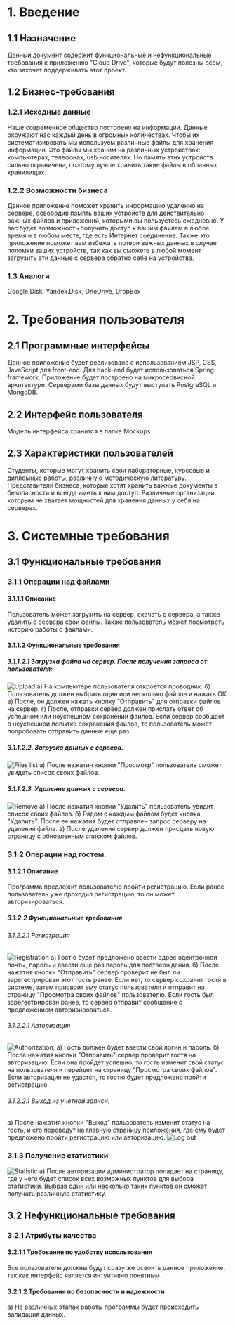 ﻿# 1. Введение
## 1.1 Назначение
Данный документ содержит функциональные и нефункциональные требования к приложению "Cloud Drive", которые будут полезны всем, кто захочет поддерживать этот проект.
## 1.2 Бизнес-требования
### 1.2.1 Исходные данные
Наше современное общество построено на информации. Данные окружают нас каждый день в огромных количествах. Чтобы их систематизировать мы 
используем различные файлы для хранения информации. Это файлы мы храним на различных устройствах: компьютерах, телефонах, usb носителях. 
Но память этих устройств сильно ограничена, поэтому лучше хранить такие файлы в облачных хранилищах.
### 1.2.2 Возможности бизнеса
Данное приложение поможет хранить информацию удаленно на сервере, освободив память ваших устройств для действительно важных файлов и 
приложений, которыми вы пользуетесь ежедневно. У вас будет возможность получить доступ к вашим файлам в любое время и в любом месте, где
есть Интернет соединение. Также это приложение поможет вам избежать потери важных данных в случае поломки ваших устройств, так как вы 
сможете в любой момент загрузить эти данные с сервера обратно себе на устройства.
### 1.3 Аналоги
Google.Disk,
Yandex.Disk,
OneDrive,
DropBox

# 2. Требования пользователя
## 2.1 Программные интерфейсы
Данное приложение будет реализовано с использованием JSP, CSS, JavaScript для front-end. Для back-end будет использоваться Spring framework. Приложение будет построено на микросервисной архитектуре. Серверами базы данных будут выступать PostgreSQL и MongoDB.

## 2.2 Интерфейс пользователя
Модель интерфейса хранится в папке Mockups
## 2.3 Характеристики пользователей
Студенты, которые могут хранить свои лабораторные, курсовые и дипломные работы, различную методическую литературу.
Представители бизнеса, которые хотят хранить важные документы в безопасности и всегда иметь к ним доступ.
Различные организации, которым не хватает мощностей для хранения данных у себя на серверах.

# 3. Системные требования
## 3.1 Функциональные требования
### 3.1.1 Операции над файлами
#### 3.1.1.1 Описание
Пользователь может загрузить на сервер, скачать с сервера, а также удалить с сервера свои файлы. Также пользователь может посмотреть 
историю работы с файлами.
#### 3.1.1.2 Функциональные требования
##### 3.1.1.2.1 Загрузка файла на сервер. После получения запроса от пользователя:
![Upload](https://github.com/KirillKomarov550503/OneDrive/blob/master/Mockups/Add.png)
а) На компьютере пользователя откроется проводник.
б) Пользователь должен выбрать один или несколько файлов и нажать ОК.
в) После, он должен нажать кнопку "Отправить" для отправки файлов на сервер.
г) После, отправки сервер должен прислать ответ об успешном или неуспешном сохранении файлов. Если сервер сообщает о неуспешной попытке
сохранения файлов, то пользователь может попробовать отправить данные еще раз.
##### 3.1.1.2.2. Загрузка данных с сервера.
![Files list](https://github.com/KirillKomarov550503/OneDrive/blob/master/Mockups/MyDisk.png)
а) После нажатия кнопки "Просмотр" пользователь сможет увидеть список своих файлов.
##### 3.1.1.2.3. Удаление данных с сервера.
![Remove](https://github.com/KirillKomarov550503/OneDrive/blob/master/Mockups/Remove.png)
а) После нажатия кнопки "Удалить" пользователь увидит список своих файлов.
б) Рядом с каждым файлом будет кнопка "Удалить". После ее нажатия будет отправлен запрос серверу на удаления файла.
в) После удаления сервер должен присдать новую страницу с обновленным списком файлов.
### 3.1.2 Операции над гостем.
#### 3.1.2.1 Описание
Программа предложит пользователю пройти регистрацию. Если ранее пользователь уже проходил регистрацию, то он может авторизироваться.
##### 3.1.2.2 Функциональные требования
###### 3.1.2.2.1 Регистрация
![Registration](https://github.com/KirillKomarov550503/OneDrive/blob/master/Mockups/Registration.png)
а) Гостю будет предложено ввести адрес эдектронной почты, пароль и ввести еще раз пароль для подтверждения.
б) После нажатия кнопки "Отправить" сервер проверит не был ли зарегестрирован этот гость ранее. Если нет, то сервер сохранит
гостя в системе, затем присвоит ему статус пользователя и отправит на страницу "Просмотра своих файлов" пользователю. Если гость был зарегестрирован ранее, то сервер отправит 
сообщение с предложением авторизироваться.
###### 3.1.2.2.1 Авторизация
![Authorization](https://github.com/KirillKomarov550503/OneDrive/blob/master/Mockups/Authorization.png);
а) Гость должен будет ввести свой логин и пароль.
б) После нажатия кнопки "Отправить" сервер проверит гостя на авторизацию. Если она пройдет успешно, то гость изменит свой статус на пользователя и перейдет на страницу "Просмотра своих файлов". Если авторизация не удастся, то гостю будет предложено пройти регистрацию
###### 3.1.2.2.1 Выход из учетной записи.
а) После нажатия кнопки "Выход" пользователь изменит статус на гость, и его переведут на главную страницу приложения, где ему будет предложено пройти регистрацию или 
авторизацию.
![Log out](https://github.com/KirillKomarov550503/OneDrive/blob/master/Mockups/Welcome.png)
### 3.1.3 Получение статистики
![Statistic](https://github.com/KirillKomarov550503/OneDrive/blob/master/Mockups/Statictics.png)
a) После авторизации администратор попадает на страницу, где у него будет список всех возможных пунктов для выбора статистики. Выбрав один или несколько таких пунктов он сможет получать различную статистику.
## 3.2 Нефункциональные требования
### 3.2.1 Атрибуты качества
#### 3.2.1.1 Требования по удобству использования
Все пользователи должны будут сразу же освоить данное приложение, так как интерфейс является интуитивно понятным.
#### 3.2.1.2 Требования по безопасности и надежности
а) На различных этапах работы программы будет происходить валидация данных.
